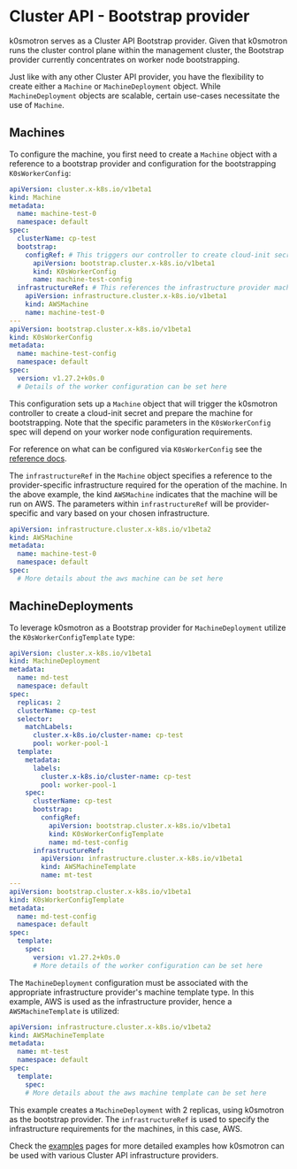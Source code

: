# Cluster API - Bootstrap provider

k0smotron serves as a Cluster API Bootstrap provider. Given that k0smotron runs the cluster control plane within the management cluster, the Bootstrap provider currently concentrates on worker node bootstrapping.

Just like with any other Cluster API provider, you have the flexibility to create either a `Machine` or `MachineDeployment` object. While `MachineDeployment` objects are scalable, certain use-cases necessitate the use of `Machine`.

## Machines

To configure the machine, you first need to create a `Machine` object with a reference to a bootstrap provider and configuration for the bootstrapping `K0sWorkerConfig`:

```yaml
apiVersion: cluster.x-k8s.io/v1beta1
kind: Machine
metadata:
  name: machine-test-0
  namespace: default
spec:
  clusterName: cp-test
  bootstrap:
    configRef: # This triggers our controller to create cloud-init secret
      apiVersion: bootstrap.cluster.x-k8s.io/v1beta1
      kind: K0sWorkerConfig
      name: machine-test-config
  infrastructureRef: # This references the infrastructure provider machine object
    apiVersion: infrastructure.cluster.x-k8s.io/v1beta1
    kind: AWSMachine
    name: machine-test-0
---
apiVersion: bootstrap.cluster.x-k8s.io/v1beta1
kind: K0sWorkerConfig
metadata:
  name: machine-test-config
  namespace: default
spec:
  version: v1.27.2+k0s.0
  # Details of the worker configuration can be set here
```

This configuration sets up a `Machine` object that will trigger the k0smotron controller to create a cloud-init secret and prepare the machine for bootstrapping. Note that the specific parameters in the `K0sWorkerConfig` spec will depend on your worker node configuration requirements.

For reference on what can be configured via `K0sWorkerConfig` see the [reference docs](resource-reference.md#bootstrapclusterx-k8siov1beta1).

The `infrastructureRef` in the `Machine` object specifies a reference to the provider-specific infrastructure required for the operation of the machine. In the above example, the kind `AWSMachine` indicates that the machine will be run on AWS. The parameters within `infrastructureRef` will be provider-specific and vary based on your chosen infrastructure.

```yaml
apiVersion: infrastructure.cluster.x-k8s.io/v1beta2
kind: AWSMachine
metadata:
  name: machine-test-0
  namespace: default
spec:
  # More details about the aws machine can be set here
```

## MachineDeployments

To leverage k0smotron as a Bootstrap provider for `MachineDeployment` utilize the `K0sWorkerConfigTemplate` type:

```yaml
apiVersion: cluster.x-k8s.io/v1beta1
kind: MachineDeployment
metadata:
  name: md-test
  namespace: default
spec:
  replicas: 2
  clusterName: cp-test
  selector:
    matchLabels:
      cluster.x-k8s.io/cluster-name: cp-test
      pool: worker-pool-1
  template:
    metadata:
      labels:
        cluster.x-k8s.io/cluster-name: cp-test
        pool: worker-pool-1
    spec:
      clusterName: cp-test
      bootstrap:
        configRef:
          apiVersion: bootstrap.cluster.x-k8s.io/v1beta1
          kind: K0sWorkerConfigTemplate
          name: md-test-config
      infrastructureRef:
        apiVersion: infrastructure.cluster.x-k8s.io/v1beta1
        kind: AWSMachineTemplate
        name: mt-test
---
apiVersion: bootstrap.cluster.x-k8s.io/v1beta1
kind: K0sWorkerConfigTemplate
metadata:
  name: md-test-config
  namespace: default
spec:
  template:
    spec:
      version: v1.27.2+k0s.0
      # More details of the worker configuration can be set here
```

The `MachineDeployment` configuration must be associated with the appropriate infrastructure provider's machine template type. In this example, AWS is used as the infrastructure provider, hence a `AWSMachineTemplate` is utilized:

```yaml
apiVersion: infrastructure.cluster.x-k8s.io/v1beta2
kind: AWSMachineTemplate
metadata:
  name: mt-test
  namespace: default
spec:
  template:
    spec:
    # More details about the aws machine template can be set here
```

This example creates a `MachineDeployment` with 2 replicas, using k0smotron as the bootstrap provider. The `infrastructureRef` is used to specify the infrastructure requirements for the machines, in this case, AWS. 

Check the [examples](capi-examples.md) pages for more detailed examples how k0smotron can be used with various Cluster API infrastructure providers.